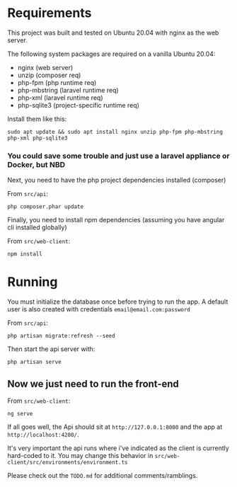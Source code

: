 # Requirements

This project was built and tested on Ubuntu 20.04 with nginx as the web server.

The following system packages are required on a vanilla Ubuntu 20.04:

- nginx (web server)
- unzip (composer req)
- php-fpm (php runtime req)
- php-mbstring (laravel runtime req)
- php-xml (laravel runtime req)
- php-sqlite3 (project-specific runtime req)

Install them like this:

```shell
sudo apt update && sudo apt install nginx unzip php-fpm php-mbstring php-xml php-sqlite3
```

### You could save some trouble and just use a laravel appliance or Docker, but NBD

Next, you need to have the php project dependencies installed (composer)

From `src/api`:

```shell
php composer.phar update
```

Finally, you need to install npm dependencies (assuming you have angular cli installed globally)

From `src/web-client`:

```shell
npm install
```

# Running

You must initialize the database once before trying to run the app. A default user is also created with credentials `email@email.com:password`

From `src/api`:

```shell
php artisan migrate:refresh --seed
```

Then start the api server with:

```shell
php artisan serve
```

## Now we just need to run the front-end

From `src/web-client`:

```shell
ng serve
```

If all goes well, the Api should sit at `http://127.0.0.1:8000` and the app at `http://localhost:4200/`.

It's very important the api runs where i've indicated as the client is currently hard-coded to it. You may change this behavior in `src/web-client/src/environments/environment.ts`

Please check out the `TODO.md` for additional comments/ramblings.
